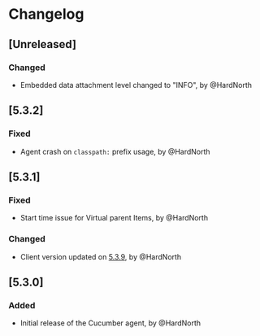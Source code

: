 # Changelog
## [Unreleased]
### Changed
- Embedded data attachment level changed to "INFO", by @HardNorth

## [5.3.2]
### Fixed
- Agent crash on `classpath:` prefix usage, by @HardNorth

## [5.3.1]
### Fixed
- Start time issue for Virtual parent Items, by @HardNorth
### Changed
- Client version updated on [5.3.9](https://github.com/reportportal/client-java/releases/tag/5.3.9), by @HardNorth

## [5.3.0]
### Added
- Initial release of the Cucumber agent, by @HardNorth
